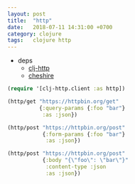 ```yaml
---
layout: post
title:  "http"
date:   2018-07-11 14:31:00 +0700
category: clojure
tags:   clojure http
---
```


- deps
  + [clj-http](https://github.com/dakrone/clj-http)
  + [cheshire](https://github.com/dakrone/cheshire)

```clj
(require '[clj-http.client :as http])

(http/get "https://httpbin.org/get"
          {:query-params {:foo "bar"}
           :as :json})

(http/post "https://httpbin.org/post"
           {:form-params {:foo "bar"}
            :as :json})

(http/post "https://httpbin.org/post"
           {:body "{\"foo\": \"bar\"}"
            :content-type :json
            :as :json})
```
